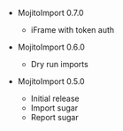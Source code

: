* MojitoImport 0.7.0
  * iFrame with token auth

* MojitoImport 0.6.0
  * Dry run imports

* MojitoImport 0.5.0
  * Initial release
  * Import sugar
  * Report sugar
